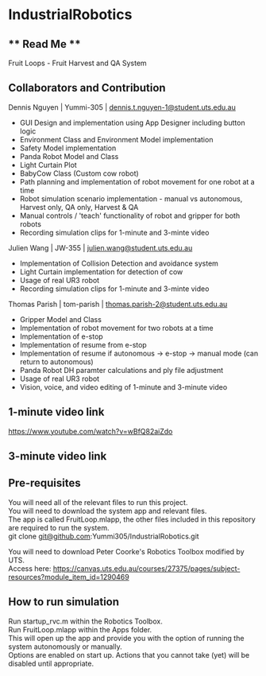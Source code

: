 # IndustrialRobotics
## ** Read Me **
Fruit Loops - Fruit Harvest and QA System

## Collaborators and Contribution
Dennis Nguyen | Yummi-305 | dennis.t.nguyen-1@student.uts.edu.au  
- GUI Design and implementation using App Designer including button logic  
- Environment Class and Environment Model implementation  
- Safety Model implementation  
- Panda Robot Model and Class
- Light Curtain Plot
- BabyCow Class (Custom cow robot)
- Path planning and implementation of robot movement for one robot at a time  
- Robot simulation scenario implementation - manual vs autonomous, Harvest only, QA only, Harvest & QA  
- Manual controls / 'teach' functionality of robot and gripper for both robots  
- Recording simulation clips for 1-minute and 3-minte video  

Julien Wang | JW-355 | julien.wang@student.uts.edu.au  
- Implementation of Collision Detection and avoidance system
- Light Curtain implementation for detection of cow
- Usage of real UR3 robot  
- Recording simulation clips for 1-minute and 3-minte video  

Thomas Parish | tom-parish | thomas.parish-2@student.uts.edu.au  
- Gripper Model and Class  
- Implementation of robot movement for two robots at a time  
- Implementation of e-stop
- Implementation of resume from e-stop
- Implementation of resume if autonomous -> e-stop -> manual mode (can return to autonomous)
- Panda Robot DH paramter calculations and ply file adjustment
- Usage of real UR3 robot  
- Vision, voice, and video editing of 1-minute and 3-minute video  

## 1-minute video link  
https://www.youtube.com/watch?v=wBfQ82aiZdo  

## 3-minute video link  
  
  
## Pre-requisites
You will need all of the relevant files to run this project.  
You will need to download the system app and relevant files.  
The app is called FruitLoop.mlapp, the other files included in this repository are required to run the system.  
git clone git@github.com:Yummi305/IndustrialRobotics.git  

You will need to download Peter Coorke's Robotics Toolbox modified by UTS.  
Access here: https://canvas.uts.edu.au/courses/27375/pages/subject-resources?module_item_id=1290469  

## How to run simulation
Run startup_rvc.m within the Robotics Toolbox.  
Run FruitLoop.mlapp within the Apps folder.  
This will open up the app and provide you with the option of running the system autonomously or manually.  
Options are enabled on start up. Actions that you cannot take (yet) will be disabled until appropriate.  

